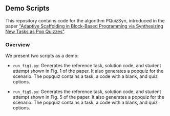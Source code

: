 ## Demo Scripts

This repository contains code for the algorithm PQuizSyn, introduced in the paper ["Adaptive Scaffolding in Block-Based Programming
via Synthesizing New Tasks as Pop Quizzes"](https://machineteaching.mpi-sws.org/files/papers/aied2022_pquizsyn_preprint.pdf).

### Overview
We present two scripts as a demo:
* ```run_fig1.py```: Generates the reference task, solution code, and student attempt shown in Fig. 1 of the paper. 
It also generates a popquiz for the scenario. The popquiz contains a task, a code with a blank, and quiz options.

* ```run_fig5.py```: Generates the reference task, solution code, and student attempt shown in Fig. 5 of the paper. 
It also generates a popquiz for the scenario. The popquiz contains a task, a code with a blank, and quiz options.
